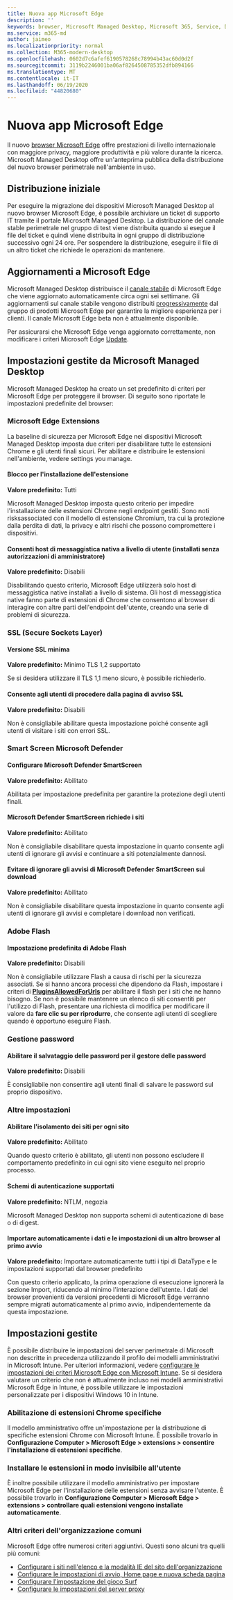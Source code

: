 ```yaml
---
title: Nuova app Microsoft Edge
description: ''
keywords: browser, Microsoft Managed Desktop, Microsoft 365, Service, Documentation
ms.service: m365-md
author: jaimeo
ms.localizationpriority: normal
ms.collection: M365-modern-desktop
ms.openlocfilehash: 0602d7c6afef6190578268c78994b43ac60d0d2f
ms.sourcegitcommit: 3119b2246001ba06af8264508785352dfb894166
ms.translationtype: MT
ms.contentlocale: it-IT
ms.lasthandoff: 06/19/2020
ms.locfileid: "44820680"
---
```

# <a name="new-microsoft-edge-app"></a>Nuova app Microsoft Edge

Il nuovo [browser Microsoft Edge](https://www.microsoft.com/edge) offre prestazioni di livello internazionale con maggiore privacy, maggiore produttività e più valore durante la ricerca. Microsoft Managed Desktop offre un'anteprima pubblica della distribuzione del nuovo browser perimetrale nell'ambiente in uso.

## <a name="initial-deployment"></a>Distribuzione iniziale

Per eseguire la migrazione dei dispositivi Microsoft Managed Desktop al nuovo browser Microsoft Edge, è possibile archiviare un ticket di supporto IT tramite il portale Microsoft Managed Desktop. La distribuzione del canale stable perimetrale nel gruppo di test viene distribuita quando si esegue il file del ticket e quindi viene distribuita in ogni gruppo di distribuzione successivo ogni 24 ore. Per sospendere la distribuzione, eseguire il file di un altro ticket che richiede le operazioni da mantenere.

## <a name="updates-to-microsoft-edge"></a>Aggiornamenti a Microsoft Edge

Microsoft Managed Desktop distribuisce il [canale stabile](https://docs.microsoft.com/deployedge/microsoft-edge-channels#stable-channel) di Microsoft Edge che viene aggiornato automaticamente circa ogni sei settimane. Gli aggiornamenti sul canale stabile vengono distribuiti [progressivamente](https://docs.microsoft.com/deployedge/microsoft-edge-update-progressive-rollout) dal gruppo di prodotti Microsoft Edge per garantire la migliore esperienza per i clienti. Il canale Microsoft Edge beta non è attualmente disponibile.

Per assicurarsi che Microsoft Edge venga aggiornato correttamente, non modificare i criteri Microsoft Edge [Update](https://docs.microsoft.com/deployedge/microsoft-edge-update-policies).

## <a name="settings-managed-by-microsoft-managed-desktop"></a>Impostazioni gestite da Microsoft Managed Desktop

Microsoft Managed Desktop ha creato un set predefinito di criteri per Microsoft Edge per proteggere il browser. Di seguito sono riportate le impostazioni predefinite del browser:

### <a name="microsoft-edge-extensions"></a>Microsoft Edge Extensions

La baseline di sicurezza per Microsoft Edge nei dispositivi Microsoft Managed Desktop imposta due criteri per disabilitare tutte le estensioni Chrome e gli utenti finali sicuri. Per abilitare e distribuire le estensioni nell'ambiente, vedere settings you manage. 

#### <a name="extension-installation-blocklist"></a>Blocco per l'installazione dell'estensione
**Valore predefinito:** Tutti

Microsoft Managed Desktop imposta questo criterio per impedire l'installazione delle estensioni Chrome negli endpoint gestiti. Sono noti risksassociated con il modello di estensione Chromium, tra cui la protezione dalla perdita di dati, la privacy e altri rischi che possono compromettere i dispositivi. 

#### <a name="allow-user-level-native-messaging-hosts-installed-without-admin-permissions"></a>Consenti host di messaggistica nativa a livello di utente (installati senza autorizzazioni di amministratore)

**Valore predefinito:** Disabili

Disabilitando questo criterio, Microsoft Edge utilizzerà solo host di messaggistica native installati a livello di sistema. Gli host di messaggistica native fanno parte di estensioni di Chrome che consentono al browser di interagire con altre parti dell'endpoint dell'utente, creando una serie di problemi di sicurezza.  

### <a name="secure-sockets-layer-ssl"></a> SSL (Secure Sockets Layer) 

#### <a name="minimum-ssl-version"></a>Versione SSL minima

**Valore predefinito:** Minimo TLS 1,2 supportato

Se si desidera utilizzare il TLS 1,1 meno sicuro, è possibile richiederlo.

#### <a name="allows-users-to-proceed-from-the-ssl-warning-page"></a>Consente agli utenti di procedere dalla pagina di avviso SSL

**Valore predefinito:** Disabili

Non è consigliabile abilitare questa impostazione poiché consente agli utenti di visitare i siti con errori SSL.

### <a name="microsoft-defender-smart-screen"></a>Smart Screen Microsoft Defender

#### <a name="configure-microsoft-defender-smartscreen"></a>Configurare Microsoft Defender SmartScreen

**Valore predefinito:** Abilitato

Abilitata per impostazione predefinita per garantire la protezione degli utenti finali.

#### <a name="microsoft-defender-smartscreen-prompts-for-sites"></a>Microsoft Defender SmartScreen richiede i siti

**Valore predefinito:** Abilitato

Non è consigliabile disabilitare questa impostazione in quanto consente agli utenti di ignorare gli avvisi e continuare a siti potenzialmente dannosi.

#### <a name="prevent-bypassing-of-microsoft-defender-smartscreen-warnings-about-downloads"></a>Evitare di ignorare gli avvisi di Microsoft Defender SmartScreen sui download

**Valore predefinito:** Abilitato

Non è consigliabile disabilitare questa impostazione in quanto consente agli utenti di ignorare gli avvisi e completare i download non verificati.

### <a name="adobe-flash"></a>Adobe Flash

#### <a name="default-adobe-flash-setting"></a>Impostazione predefinita di Adobe Flash

**Valore predefinito:** Disabili

Non è consigliabile utilizzare Flash a causa di rischi per la sicurezza associati. Se si hanno ancora processi che dipendono da Flash, impostare i criteri di **[PluginsAllowedForUrls](https://docs.microsoft.com/deployedge/microsoft-edge-policies#pluginsallowedforurls)** per abilitare il flash per i siti che ne hanno bisogno. Se non è possibile mantenere un elenco di siti consentiti per l'utilizzo di Flash, presentare una richiesta di modifica per modificare il valore da **fare clic su per riprodurre**, che consente agli utenti di scegliere quando è opportuno eseguire Flash.

### <a name="password-manager"></a>Gestione password

#### <a name="enable-saving-passwords-to-the-password-manager"></a>Abilitare il salvataggio delle password per il gestore delle password

**Valore predefinito:** Disabili

È consigliabile non consentire agli utenti finali di salvare le password sul proprio dispositivo.

### <a name="other-settings"></a>Altre impostazioni

#### <a name="enable-site-isolation-for-every-site"></a>Abilitare l'isolamento dei siti per ogni sito

**Valore predefinito:** Abilitato

Quando questo criterio è abilitato, gli utenti non possono escludere il comportamento predefinito in cui ogni sito viene eseguito nel proprio processo.

#### <a name="supported-authentication-schemes"></a>Schemi di autenticazione supportati

**Valore predefinito:** NTLM, negozia

Microsoft Managed Desktop non supporta schemi di autenticazione di base o di digest.

#### <a name="automatically-import-another-browsers-data-and-settings-at-first-run"></a>Importare automaticamente i dati e le impostazioni di un altro browser al primo avvio

**Valore predefinito:** Importare automaticamente tutti i tipi di DataType e le impostazioni supportati dal browser predefinito 

Con questo criterio applicato, la prima operazione di esecuzione ignorerà la sezione Import, riducendo al minimo l'interazione dell'utente. I dati del browser provenienti da versioni precedenti di Microsoft Edge verranno sempre migrati automaticamente al primo avvio, indipendentemente da questa impostazione. 


## <a name="settings-you-manage"></a>Impostazioni gestite

È possibile distribuire le impostazioni del server perimetrale di Microsoft non descritte in precedenza utilizzando il profilo dei modelli amministrativi in Microsoft Intune. Per ulteriori informazioni, vedere [configurare le impostazioni dei criteri Microsoft Edge con Microsoft Intune](https://docs.microsoft.com/deployedge/configure-edge-with-intune). Se si desidera valutare un criterio che non è attualmente incluso nei modelli amministrativi Microsoft Edge in Intune, è possibile utilizzare le impostazioni personalizzate per i dispositivi Windows 10 in Intune.

### <a name="enabling-specific-chrome-extensions"></a>Abilitazione di estensioni Chrome specifiche

Il modello amministrativo offre un'impostazione per la distribuzione di specifiche estensioni Chrome con Microsoft Intune. È possibile trovarlo in **Configurazione Computer > Microsoft Edge > extensions > consentire l'installazione di estensioni specifiche**.

### <a name="install-extensions-silently"></a>Installare le estensioni in modo invisibile all'utente

È inoltre possibile utilizzare il modello amministrativo per impostare Microsoft Edge per l'installazione delle estensioni senza avvisare l'utente. È possibile trovarlo in **Configurazione Computer > Microsoft Edge > extensions > controllare quali estensioni vengono installate automaticamente**.

### <a name="other-common-enterprise-policies"></a>Altri criteri dell'organizzazione comuni

Microsoft Edge offre numerosi criteri aggiuntivi. Questi sono alcuni tra quelli più comuni:
 
- [Configurare i siti nell'elenco e la modalità IE del sito dell'organizzazione](https://docs.microsoft.com/deployedge/edge-ie-mode-sitelist)
- [Configurare le impostazioni di avvio, Home page e nuova scheda pagina](https://docs.microsoft.com/deployedge/microsoft-edge-policies#startup-home-page-and-new-tab-page)
- [Configurare l'impostazione del gioco Surf](https://docs.microsoft.com/deployedge/microsoft-edge-policies#allowsurfgame)
- [Configurare le impostazioni del server proxy](https://docs.microsoft.com/deployedge/microsoft-edge-policies#proxy-server)

